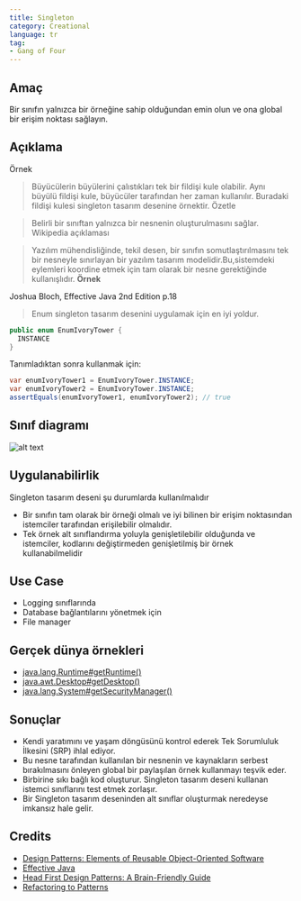 ```yaml
---
title: Singleton
category: Creational
language: tr
tag:
- Gang of Four
---
```


## Amaç

Bir sınıfın yalnızca bir örneğine sahip olduğundan emin olun ve ona global bir erişim noktası sağlayın.

## Açıklama

Örnek

> Büyücülerin büyülerini çalıstıkları tek bir fildişi kule olabilir. Aynı büyülü fildişi kule,
> büyücüler tarafından her zaman kullanılır. Buradaki fildişi kulesi singleton tasarım desenine örnektir.
> Özetle

> Belirli bir sınıftan yalnızca bir nesnenin oluşturulmasını sağlar.
> Wikipedia açıklaması



> Yazılım mühendisliğinde, tekil desen, bir sınıfın somutlaştırılmasını tek bir nesneyle sınırlayan
> bir yazılım tasarım modelidir.Bu,sistemdeki eylemleri koordine etmek için
> tam olarak bir nesne gerektiğinde kullanışlıdır.
**Örnek**

Joshua Bloch, Effective Java 2nd Edition p.18

> Enum singleton tasarım desenini uygulamak için en iyi yoldur.

```java
public enum EnumIvoryTower {
  INSTANCE
}
```

Tanımladıktan sonra kullanmak için:

```java
var enumIvoryTower1 = EnumIvoryTower.INSTANCE;
var enumIvoryTower2 = EnumIvoryTower.INSTANCE;
assertEquals(enumIvoryTower1, enumIvoryTower2); // true
```

## Sınıf diagramı

![alt text](etc/singleton.urm.png)

## Uygulanabilirlik

Singleton tasarım deseni şu durumlarda kullanılmalıdır

* Bir sınıfın tam olarak bir örneği olmalı ve iyi bilinen bir erişim noktasından istemciler tarafından erişilebilir
  olmalıdır.
* Tek örnek alt sınıflandırma yoluyla genişletilebilir olduğunda ve istemciler, kodlarını değiştirmeden genişletilmiş
  bir örnek kullanabilmelidir

## Use Case

* Logging sınıflarında
* Database bağlantılarını yönetmek için
* File manager

## Gerçek dünya örnekleri

* [java.lang.Runtime#getRuntime()](http://docs.oracle.com/javase/8/docs/api/java/lang/Runtime.html#getRuntime%28%29)
* [java.awt.Desktop#getDesktop()](http://docs.oracle.com/javase/8/docs/api/java/awt/Desktop.html#getDesktop--)
* [java.lang.System#getSecurityManager()](http://docs.oracle.com/javase/8/docs/api/java/lang/System.html#getSecurityManager--)

## Sonuçlar

* Kendi yaratımını ve yaşam döngüsünü kontrol ederek Tek Sorumluluk İlkesini (SRP) ihlal ediyor.
* Bu nesne tarafından kullanılan bir nesnenin ve kaynakların serbest bırakılmasını önleyen global bir paylaşılan örnek
  kullanmayı teşvik eder.
* Birbirine sıkı bağlı kod oluşturur. Singleton tasarım deseni kullanan istemci sınıflarını test etmek zorlaşır.
* Bir Singleton tasarım deseninden alt sınıflar oluşturmak neredeyse imkansız hale gelir.

## Credits

* [Design Patterns: Elements of Reusable Object-Oriented Software](https://www.amazon.com/gp/product/0201633612/ref=as_li_tl?ie=UTF8&camp=1789&creative=9325&creativeASIN=0201633612&linkCode=as2&tag=javadesignpat-20&linkId=675d49790ce11db99d90bde47f1aeb59)
* [Effective Java](https://www.amazon.com/gp/product/0134685997/ref=as_li_tl?ie=UTF8&camp=1789&creative=9325&creativeASIN=0134685997&linkCode=as2&tag=javadesignpat-20&linkId=4e349f4b3ff8c50123f8147c828e53eb)
* [Head First Design Patterns: A Brain-Friendly Guide](https://www.amazon.com/gp/product/0596007124/ref=as_li_tl?ie=UTF8&camp=1789&creative=9325&creativeASIN=0596007124&linkCode=as2&tag=javadesignpat-20&linkId=6b8b6eea86021af6c8e3cd3fc382cb5b)
* [Refactoring to Patterns](https://www.amazon.com/gp/product/0321213351/ref=as_li_tl?ie=UTF8&camp=1789&creative=9325&creativeASIN=0321213351&linkCode=as2&tag=javadesignpat-20&linkId=2a76fcb387234bc71b1c61150b3cc3a7)
